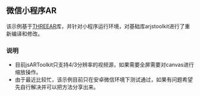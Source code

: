 ## 微信小程序AR

该示例基于[THREEAR](https://github.com/JamesMilnerUK/THREEAR)库，并针对小程序运行环境，对基础库arjstoolkit进行了重新编译和修改。

### 说明

* 目前jsARToolkit只支持4/3分辨率的视频源，如果需要全屏需要对canvas进行缩放操作。
* 由于最近比较忙，该示例目前只在安卓微信环境下测试通过，如果有问题希望先自行解决并可以把方法分享出来。
